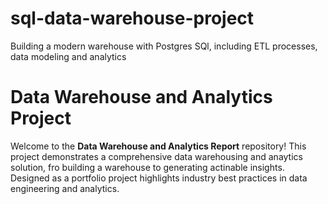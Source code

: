 # sql-data-warehouse-project
Building a modern warehouse with Postgres SQl, including ETL processes, data modeling and analytics

# Data Warehouse and Analytics Project

Welcome to the **Data Warehouse and Analytics Report** repository!
This project demonstrates a comprehensive data warehousing and anaytics solution, fro building a warehouse to generating actinable insights. Designed as a portfolio project highlights industry best practices in data engineering and analytics.


